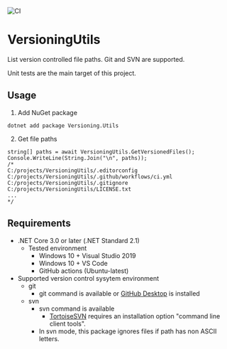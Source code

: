 ﻿
![CI](https://github.com/Rouden/XUnitPattern/workflows/CI/badge.svg)

# VersioningUtils

List version controlled file paths. Git and SVN are supported.

Unit tests are the main target of this project. 

## Usage
1. Add NuGet package
```
dotnet add package Versioning.Utils
```
2. Get file paths
```CSharp
string[] paths = await VersioningUtils.GetVersionedFiles();
Console.WriteLine(String.Join("\n", paths));
/*
C:/projects/VersioningUtils/.editorconfig
C:/projects/VersioningUtils/.github/workflows/ci.yml
C:/projects/VersioningUtils/.gitignore
C:/projects/VersioningUtils/LICENSE.txt
...
*/
```

## Requirements
* .NET Core 3.0 or later (.NET Standard 2.1)
    * Tested environment
        * Windows 10 + Visual Studio 2019
        * Windows 10 + VS Code
        * GitHub actions (Ubuntu-latest)  
* Supported version control sysytem environment
    * git
        * git command is available or [GitHub Desktop](https://desktop.github.com/) is installed
    * svn
        * svn command is available
            * [TortoiseSVN](https://tortoisesvn.net/) requires an installation option "command line client tools".
        * In svn mode, this package ignores files if path has non ASCII letters.
